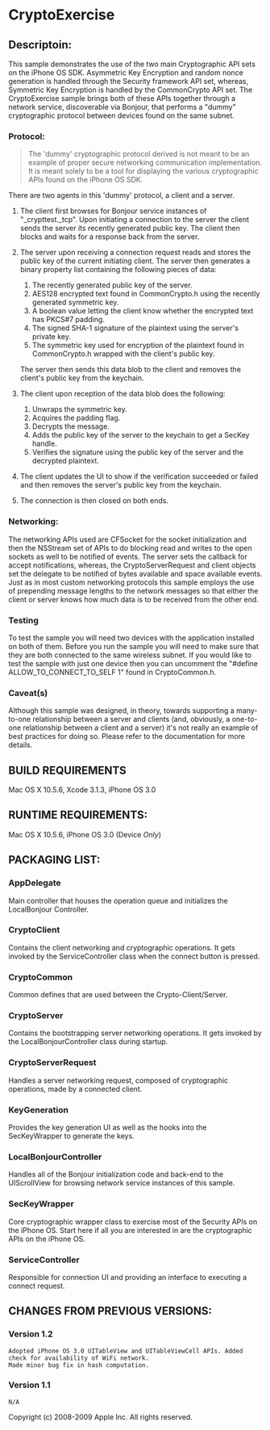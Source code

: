# CryptoExercise

## Descriptoin:

This sample demonstrates the use of the two main Cryptographic API sets on the iPhone OS SDK. Asymmetric Key Encryption and random nonce generation is handled through the Security framework API set, whereas, Symmetric Key Encryption is handled by the CommonCrypto API set. The CryptoExercise sample brings both of these APIs together through a network service, discoverable via Bonjour, that performs a "dummy" cryptographic protocol between devices found on the same subnet.

### Protocol:


> The 'dummy' cryptographic protocol derived is not meant to be an example of 
> proper secure networking communication implementation. It is meant solely to
> be a tool for displaying the various cryptographic APIs found on the iPhone 
> OS SDK.


There are two agents in this 'dummy' protocol, a client and a server. 

1. The client first browses for Bonjour service instances of "_crypttest._tcp". Upon initiating a connection to the server the client sends the server its recently generated public key. The client then blocks and waits for a response back from the server.
2. The server upon receiving a connection request reads and stores the public key of the current initiating client. The server then generates a binary property list containing the following pieces of data:   
    1. The recently generated public key of the server.
    2. AES128 encrypted text found in CommonCrypto.h using the recently generated symmetric key.
    3. A boolean value letting the client know whether the encrypted text has PKCS#7 padding.
    4. The signed SHA-1 signature of the plaintext using the server's private key.
    5. The symmetric key used for encryption of the plaintext found in CommonCrypto.h wrapped with the client's public key.

    The server then sends this data blob to the client and removes the client's public key from the keychain.
3. The client upon reception of the data blob does the following:
    1. Unwraps the symmetric key.
    2. Acquires the padding flag.
    3. Decrypts the message.
    4. Adds the public key of the server to the keychain to get a SecKey handle.
    5. Verifies the signature using the public key of the server and the decrypted plaintext.

4. The client updates the UI to show if the verification succeeded or failed and then removes the server's public key from the keychain.
5. The connection is then closed on both ends.

### Networking:

The networking APIs used are CFSocket for the socket initialization and then the NSStream set of APIs to do blocking read and writes to the open sockets as well to be notified of events. The server sets the callback for accept notifications, whereas, the CryptoServerRequest and client objects set the delegate to be notified of bytes available and space available events. Just as in most custom networking protocols this sample employs the use of prepending message lengths to the network messages so that either the client or server knows how much data is to be received from the other end.

### Testing

To test the sample you will need two devices with the application installed on both of them. Before you run the sample you will need to make sure that they are both connected to the same wireless subnet. If you would like to test the sample with just one device then you can uncomment the "#define ALLOW_TO_CONNECT_TO_SELF 1" found in CryptoCommon.h.

### Caveat(s)

Although this sample was designed, in theory, towards supporting a many-to-one relationship between a server and clients (and, obviously, a one-to-one relationship between a client and a server) it's not really an example of best practices for doing so. Please refer to the documentation for more details.

## BUILD REQUIREMENTS

Mac OS X 10.5.6, Xcode 3.1.3, iPhone OS 3.0

## RUNTIME REQUIREMENTS:

Mac OS X 10.5.6, iPhone OS 3.0 (Device *Only*)

## PACKAGING LIST:

### AppDelegate
Main controller that houses the operation queue and initializes the LocalBonjour Controller.

### CryptoClient
Contains the client networking and cryptographic operations. It gets invoked by the ServiceController class when the connect button is pressed.

### CryptoCommon
Common defines that are used between the Crypto-Client/Server.

### CryptoServer
Contains the bootstrapping server networking operations. It gets invoked by the LocalBonjourController class during startup.

### CryptoServerRequest
Handles a server networking request, composed of cryptographic operations, made by a connected client.

### KeyGeneration
Provides the key generation UI as well as the hooks into the SecKeyWrapper to generate the keys.

### LocalBonjourController
Handles all of the Bonjour initialization code and back-end to the UIScrollView for browsing network service instances of this sample.

### SecKeyWrapper
Core cryptographic wrapper class to exercise most of the Security APIs on the iPhone OS. Start here if all you are interested in are the cryptographic APIs on the iPhone OS.

### ServiceController
Responsible for connection UI and providing an interface to executing a connect request.

## CHANGES FROM PREVIOUS VERSIONS:

### Version 1.2

    Adopted iPhone OS 3.0 UITableView and UITableViewCell APIs. Added check for availability of WiFi network.
    Made minor bug fix in hash computation.

### Version 1.1
    N/A

Copyright (c) 2008-2009 Apple Inc. All rights reserved.